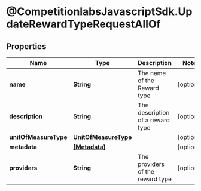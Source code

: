 # @CompetitionlabsJavascriptSdk.UpdateRewardTypeRequestAllOf

## Properties

Name | Type | Description | Notes
------------ | ------------- | ------------- | -------------
**name** | **String** | The name of the Reward type | [optional] 
**description** | **String** | The description of a reward type | [optional] 
**unitOfMeasureType** | [**UnitOfMeasureType**](docs/UnitOfMeasureType.md) |  | [optional] 
**metadata** | [**[Metadata]**](docs/Metadata.md) |  | [optional] 
**providers** | **String** | The providers of the reward type | [optional] 



